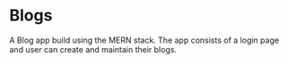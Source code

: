 # Blogs
A Blog app build using the MERN stack. The app consists of a login page and user can create and maintain their blogs.
